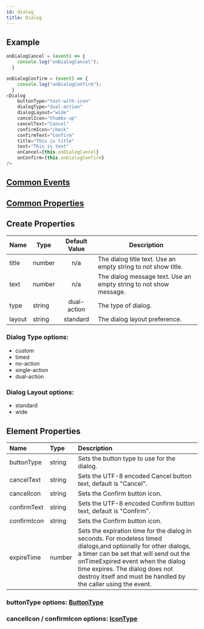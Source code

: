 ```yaml
---
id: dialog
title: Dialog
---
```


## Example

```javascript
onDialogCancel = (event) => {
    console.log("onDialogCancel");
  }

onDialogConfirm = (event) => {
    console.log("onDialogConfirm");
  }
<Dialog
    buttonType="text-with-icon"
    dialogType="dual-action"
    dialogLayout="wide"
    cancelIcon="thumbs-up"
    cancelText="Cancel"
    confirmIcon="check"
    confirmText="Confirm"
    title="This is title"
    text="This is text"
    onCancel={this.onDialogCancel}
    onConfirm={this.onDialogConfirm}
/>
```

## [Common Events](../types/Events.md)

## [Common Properties](../types/Properties.md)

## Create Properties

| Name   | Type   | Default Value | Description                                                       |
| ------ | ------ | :-----------: | ----------------------------------------------------------------- |
| title  | number |      n/a      | The dialog title text. Use an empty string to not show title.     |
| text   | number |      n/a      | The dialog message text. Use an empty string to not show message. |
| type   | string |  dual-action  | The type of dialog.                                               |
| layout | string |   standard    | The dialog layout preference.                                     |

### Dialog Type options:

- custom
- timed
- no-action
- single-action
- dual-action

### Dialog Layout options:

- standard
- wide

## Element Properties

| Name        | Type   | Description                                                                                                                                                                                                                                                                                        |
| :---------- | :----- | :------------------------------------------------------------------------------------------------------------------------------------------------------------------------------------------------------------------------------------------------------------------------------------------------- |
| buttonType  | string | Sets the button type to use for the dialog.                                                                                                                                                                                                                                                        |
| cancelText  | string | Sets the UTF-8 encoded Cancel button text, default is "Cancel".                                                                                                                                                                                                                                    |
| cancelIcon  | string | Sets the Confirm button icon.                                                                                                                                                                                                                                                                      |
| confirmText | string | Sets the UTF-8 encoded Confirm button text, default is "Confirm".                                                                                                                                                                                                                                  |
| confirmIcon | string | Sets the Confirm button icon.                                                                                                                                                                                                                                                                      |
| expireTime  | number | Sets the expiration time for the dialog in seconds. For modeless timed dialogs,and optionally for other dialogs, a timer can be set that will send out the onTimeExpired event when the dialog time expires. The dialog does not destroy itself and must be handled by the caller using the event. |

### buttonType options: [ButtonType](../types/ButtonType.md)

### cancelIcon / confirmIcon options: [IconType](../types/IconType.md)
